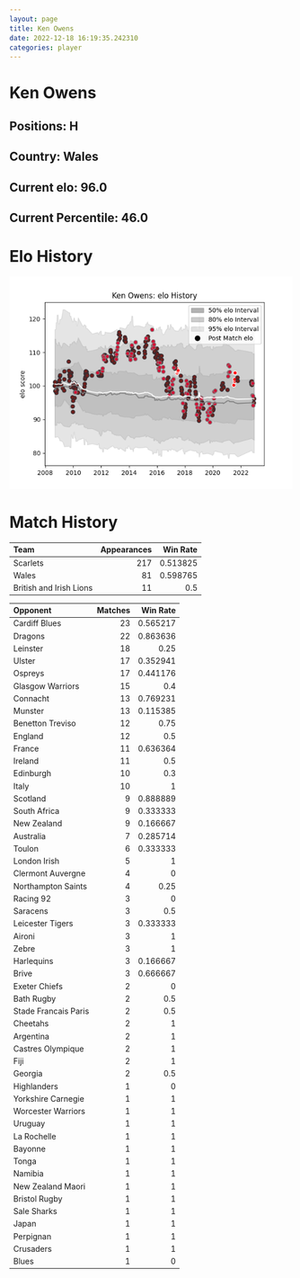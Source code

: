 ```yaml
---  
layout: page  
title: Ken Owens  
date: 2022-12-18 16:19:35.242310  
categories: player  
---
```

# Ken Owens

## Positions: H

## Country: Wales

## Current elo: 96.0

## Current Percentile: 46.0

# Elo History


![elo history](history_KenOwens.png)
# Match History


| Team                    |   Appearances |   Win Rate |
|:------------------------|--------------:|-----------:|
| Scarlets                |           217 |   0.513825 |
| Wales                   |            81 |   0.598765 |
| British and Irish Lions |            11 |   0.5      |

| Opponent             |   Matches |   Win Rate |
|:---------------------|----------:|-----------:|
| Cardiff Blues        |        23 |   0.565217 |
| Dragons              |        22 |   0.863636 |
| Leinster             |        18 |   0.25     |
| Ulster               |        17 |   0.352941 |
| Ospreys              |        17 |   0.441176 |
| Glasgow Warriors     |        15 |   0.4      |
| Connacht             |        13 |   0.769231 |
| Munster              |        13 |   0.115385 |
| Benetton Treviso     |        12 |   0.75     |
| England              |        12 |   0.5      |
| France               |        11 |   0.636364 |
| Ireland              |        11 |   0.5      |
| Edinburgh            |        10 |   0.3      |
| Italy                |        10 |   1        |
| Scotland             |         9 |   0.888889 |
| South Africa         |         9 |   0.333333 |
| New Zealand          |         9 |   0.166667 |
| Australia            |         7 |   0.285714 |
| Toulon               |         6 |   0.333333 |
| London Irish         |         5 |   1        |
| Clermont Auvergne    |         4 |   0        |
| Northampton Saints   |         4 |   0.25     |
| Racing 92            |         3 |   0        |
| Saracens             |         3 |   0.5      |
| Leicester Tigers     |         3 |   0.333333 |
| Aironi               |         3 |   1        |
| Zebre                |         3 |   1        |
| Harlequins           |         3 |   0.166667 |
| Brive                |         3 |   0.666667 |
| Exeter Chiefs        |         2 |   0        |
| Bath Rugby           |         2 |   0.5      |
| Stade Francais Paris |         2 |   0.5      |
| Cheetahs             |         2 |   1        |
| Argentina            |         2 |   1        |
| Castres Olympique    |         2 |   1        |
| Fiji                 |         2 |   1        |
| Georgia              |         2 |   0.5      |
| Highlanders          |         1 |   0        |
| Yorkshire Carnegie   |         1 |   1        |
| Worcester Warriors   |         1 |   1        |
| Uruguay              |         1 |   1        |
| La Rochelle          |         1 |   1        |
| Bayonne              |         1 |   1        |
| Tonga                |         1 |   1        |
| Namibia              |         1 |   1        |
| New Zealand Maori    |         1 |   1        |
| Bristol Rugby        |         1 |   1        |
| Sale Sharks          |         1 |   1        |
| Japan                |         1 |   1        |
| Perpignan            |         1 |   1        |
| Crusaders            |         1 |   1        |
| Blues                |         1 |   0        |